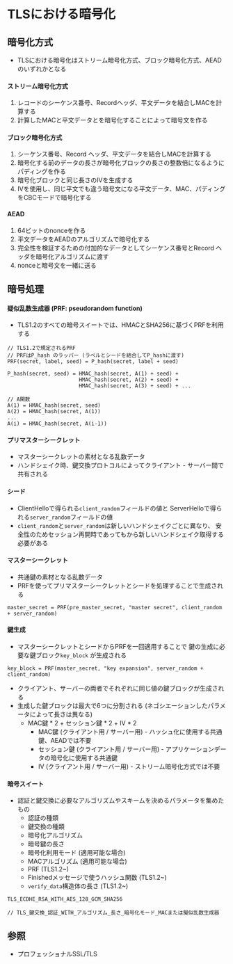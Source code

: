 # TLSにおける暗号化
## 暗号化方式
- TLSにおける暗号化はストリーム暗号化方式、ブロック暗号化方式、AEADのいずれかとなる

#### ストリーム暗号化方式
1. レコードのシーケンス番号、Recordヘッダ、平文データを結合しMACを計算する
2. 計算したMACと平文データとを暗号化することによって暗号文を作る

#### ブロック暗号化方式
1. シーケンス番号、Record ヘッダ、平文データを結合しMACを計算する
2. 暗号化する前のデータの長さが暗号化ブロックの長さの整数倍になるようにパディングを作る
3. 暗号化ブロックと同じ長さのIVを生成する
4. IVを使用し、同じ平文でも違う暗号文になる平文データ、MAC、パディングをCBCモードで暗号化する

#### AEAD
1. 64ビットのnonceを作る
2. 平文データをAEADのアルゴリズムで暗号化する
3. 完全性を検証するための付加的なデータとしてシーケンス番号とRecord ヘッダを暗号化アルゴリズムに渡す
3. nonceと暗号文を一緒に送る

## 暗号処理
#### 疑似乱数生成器 (PRF: pseudorandom function)
- TLS1.2のすべての暗号スイートでは、HMACとSHA256に基づくPRFを利用する

```
// TLS1.2で規定されるPRF
// PRFはP_hash のラッパー (ラベルとシードを結合してP_hashに渡す)
PRF(secret, label, seed) = P_hash(secret, label + seed)

P_hash(secret, seed) = HMAC_hash(secret, A(1) + seed) +
                       HMAC_hash(secret, A(2) + seed) +
                       HMAC_hash(secret, A(3) + seed) + ...

// A関数
A(1) = HMAC_hash(secret, seed)
A(2) = HMAC_hash(secret, A(1))
...
A(i) = HMAC_hash(secret, A(i-1))
```

#### プリマスターシークレット
- マスターシークレットの素材となる乱数データ
- ハンドシェイク時、鍵交換プロトコルによってクライアント - サーバー間で共有される

#### シード
- ClientHelloで得られる`client_random`フィールドの値と
  ServerHelloで得られる`server_random`フィールドの値
- `client_random`と`server_random`は新しいハンドシェイクごとに異なり、
  安全性のためセッション再開時であってもから新しいハンドシェイク取得する必要がある

#### マスターシークレット
- 共通鍵の素材となる乱数データ
- PRFを使ってプリマスターシークレットとシードを処理することで生成される

```
master_secret = PRF(pre_master_secret, "master secret", client_random + server_random)
```

#### 鍵生成
- マスターシークレットとシードからPRFを一回適用することで
  鍵の生成に必要な鍵ブロック`key_block` が生成される

```
key_block = PRF(master_secret, "key expansion", server_random + client_random)
```

- クライアント、サーバーの両者でそれぞれに同じ値の鍵ブロックが生成される
- 生成した鍵ブロックは最大で6つに分割される (ネゴシエーションしたパラメータによって長さは異なる)
  - MAC鍵 * 2 + セッション鍵 * 2 + IV * 2
    - MAC鍵 (クライアント用 / サーバー用) - ハッシュ化に使用する共通鍵、AEADでは不要
    - セッション鍵 (クライアント用 / サーバー用) - アプリケーションデータの暗号化に使用する共通鍵
    - IV (クライアント用 / サーバー用) - ストリーム暗号化方式では不要

#### 暗号スイート
- 認証と鍵交換に必要なアルゴリズムやスキームを決めるパラメータを集めたもの
  - 認証の種類
  - 鍵交換の種類
  - 暗号化アルゴリズム
  - 暗号鍵の長さ
  - 暗号化利用モード (適用可能な場合)
  - MACアルゴリズム (適用可能な場合)
  - PRF (TLS1.2~)
  - Finishedメッセージで使うハッシュ関数 (TLS1.2~)
  - `verify_data`構造体の長さ (TLS1.2~)

```
TLS_ECDHE_RSA_WITH_AES_128_GCM_SHA256

// TLS_鍵交換_認証_WITH_アルゴリズム_長さ_暗号化モード_MACまたは擬似乱数生成器
```

## 参照
- プロフェッショナルSSL/TLS

